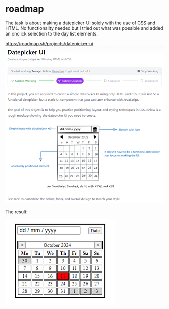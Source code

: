 # roadmap

The task is about making a datepicker UI solely with the use of CSS and HTML.
No functionality needed but I tried out what was possible and added an onclick selection to the day list elements.

https://roadmap.sh/projects/datepicker-ui
![alt text](image.png)

The result:

![alt text](image-1.png)
